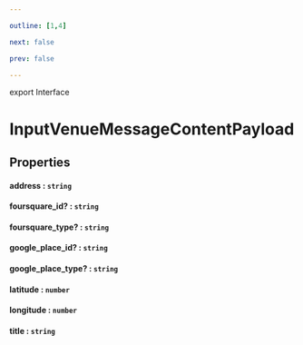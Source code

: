 ```yaml
---

outline: [1,4]

next: false

prev: false

---
```


export Interface
# InputVenueMessageContentPayload

## Properties

#### address : `string`

#### foursquare_id? : `string`

#### foursquare_type? : `string`

#### google_place_id? : `string`

#### google_place_type? : `string`

#### latitude : `number`

#### longitude : `number`

#### title : `string`
